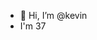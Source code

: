 - 👋 Hi, I’m @kevin
- I'm 37

<!---
kevin-dev37/kevin-dev37 is a ✨ special ✨ repository because its `README.md` (this file) appears on your GitHub profile.
You can click the Preview link to take a look at your changes.
--->
